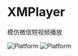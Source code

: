 # XMPlayer
模仿微信短视频播放

![Platform](https://wx2.sinaimg.cn/mw690/e067b31fgy1fl2n8bfvhtj20v91vonjm.jpg)
![Platform](https://wx4.sinaimg.cn/mw690/e067b31fgy1fl2ncvzl0oj20dw0u3wi8.jpg)
